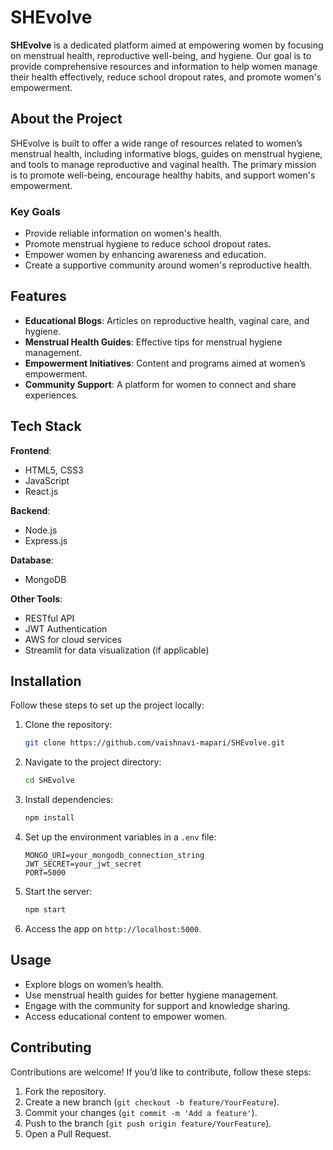 # SHEvolve

**SHEvolve** is a dedicated platform aimed at empowering women by focusing on menstrual health, reproductive well-being, and hygiene. Our goal is to provide comprehensive resources and information to help women manage their health effectively, reduce school dropout rates, and promote women's empowerment.

## About the Project

SHEvolve is built to offer a wide range of resources related to women’s menstrual health, including informative blogs, guides on menstrual hygiene, and tools to manage reproductive and vaginal health. The primary mission is to promote well-being, encourage healthy habits, and support women's empowerment.

### Key Goals

- Provide reliable information on women's health.
- Promote menstrual hygiene to reduce school dropout rates.
- Empower women by enhancing awareness and education.
- Create a supportive community around women's reproductive health.

## Features

- **Educational Blogs**: Articles on reproductive health, vaginal care, and hygiene.
- **Menstrual Health Guides**: Effective tips for menstrual hygiene management.
- **Empowerment Initiatives**: Content and programs aimed at women’s empowerment.
- **Community Support**: A platform for women to connect and share experiences.

## Tech Stack

**Frontend**:
- HTML5, CSS3
- JavaScript
- React.js

**Backend**:
- Node.js
- Express.js

**Database**:
- MongoDB

**Other Tools**:
- RESTful API
- JWT Authentication
- AWS for cloud services
- Streamlit for data visualization (if applicable)

## Installation

Follow these steps to set up the project locally:

1. Clone the repository:
   ```bash
   git clone https://github.com/vaishnavi-mapari/SHEvolve.git
   ```
   
2. Navigate to the project directory:
   ```bash
   cd SHEvolve
   ```

3. Install dependencies:
   ```bash
   npm install
   ```

4. Set up the environment variables in a `.env` file:
   ```plaintext
   MONGO_URI=your_mongodb_connection_string
   JWT_SECRET=your_jwt_secret
   PORT=5000
   ```

5. Start the server:
   ```bash
   npm start
   ```

6. Access the app on `http://localhost:5000`.

## Usage

- Explore blogs on women’s health.
- Use menstrual health guides for better hygiene management.
- Engage with the community for support and knowledge sharing.
- Access educational content to empower women.

## Contributing

Contributions are welcome! If you’d like to contribute, follow these steps:

1. Fork the repository.
2. Create a new branch (`git checkout -b feature/YourFeature`).
3. Commit your changes (`git commit -m 'Add a feature'`).
4. Push to the branch (`git push origin feature/YourFeature`).
5. Open a Pull Request.

